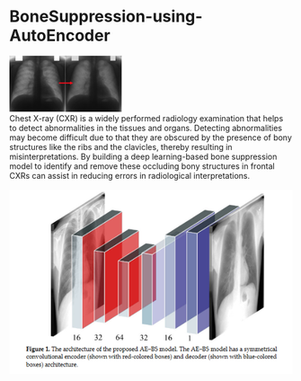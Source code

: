 # BoneSuppression-using-AutoEncoder
<img src="https://github.com/joicejoseph3198/Images/blob/main/BS1.png?raw=true" width=200px>
<br>
Chest X-ray (CXR) is a widely performed radiology examination that helps to detect abnormalities in the tissues and organs. Detecting abnormalities may become difficult due to that they are obscured by the presence of bony structures like the ribs and the clavicles, thereby resulting in misinterpretations. By building a deep learning-based bone suppression model to identify and remove these occluding bony structures in frontal CXRs can assist in reducing errors in radiological interpretations.
<br><br>
<img src="https://github.com/joicejoseph3198/Images/blob/main/BS2.png?raw=true">
